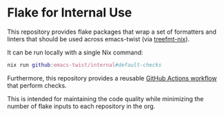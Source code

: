 # Flake for Internal Use

This repository provides flake packages that wrap a set of formatters and
linters that should be used across emacs-twist (via
[treefmt-nix](https://github.com/numtide/treefmt-nix)).

It can be run locally with a single Nix command:

``` nix
nix run github:emacs-twist/internal#default-checks
```

Furthermore, this repository provides a reusable [GitHub Actions
workflow](https://docs.github.com/en/actions/sharing-automations/reusing-workflows)
that perform checks.

This is intended for maintaining the code quality while minimizing the number of
flake inputs to each repository in the org.
